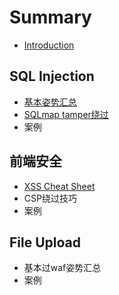 # Summary

* [Introduction](README.md)

## SQL Injection

* [基本姿势汇总](sql-injection/ji-ben-guo-waf-zi-shi-hui-zong.md)
* [SQLmap tamper绕过](sql-injection/sqlmap-tamperrao-guo.md)
* 案例

## 前端安全

* [XSS Cheat Sheet](xss/xss-cheat-sheet.md)
* CSP绕过技巧
* 案例

## File Upload

* 基本过waf姿势汇总
* 案例

